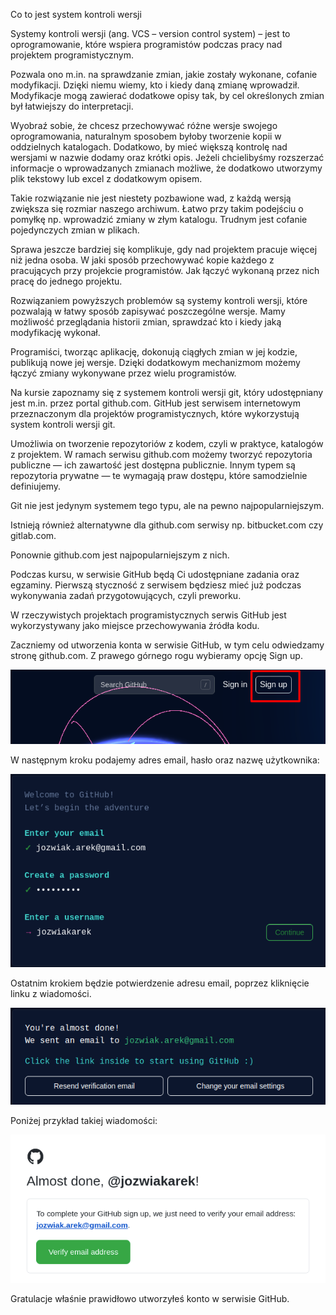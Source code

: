 Co to jest system kontroli wersji

Systemy kontroli wersji (ang. VCS – version control system) – jest to oprogramowanie, 
które wspiera programistów podczas pracy nad projektem programistycznym.

Pozwala ono m.in. na sprawdzanie zmian, jakie zostały wykonane, cofanie modyfikacji.
Dzięki niemu wiemy, kto i kiedy daną zmianę wprowadził. 
Modyfikacje mogą zawierać dodatkowe opisy tak, by cel określonych zmian był łatwiejszy do interpretacji.

Wyobraź sobie, że chcesz przechowywać różne wersje swojego oprogramowania, 
naturalnym sposobem byłoby tworzenie kopii w oddzielnych katalogach. 
Dodatkowo, by mieć większą kontrolę nad wersjami w nazwie dodamy oraz krótki opis. 
Jeżeli chcielibyśmy rozszerzać informacje o wprowadzanych zmianach możliwe,
 że dodatkowo utworzymy plik tekstowy lub excel z dodatkowym opisem.

Takie rozwiązanie nie jest niestety pozbawione wad, z każdą wersją zwiększa się rozmiar 
naszego archiwum. Łatwo przy takim podejściu o pomyłkę np. wprowadzić zmiany w złym katalogu. 
Trudnym jest cofanie pojedynczych zmian w plikach. 

Sprawa jeszcze bardziej się komplikuje, gdy nad projektem pracuje więcej niż jedna osoba.
W jaki sposób przechowywać kopie każdego z pracujących przy projekcie programistów.
Jak łączyć wykonaną przez nich pracę do jednego projektu.

Rozwiązaniem powyższych problemów są systemy kontroli wersji, 
które pozwalają w łatwy sposób zapisywać poszczególne wersje. 
Mamy możliwość przeglądania historii zmian, sprawdzać kto i kiedy jaką modyfikację wykonał.

Programiści, tworząc aplikację, dokonują ciągłych zmian w jej kodzie, publikują nowe jej wersje.
Dzięki dodatkowym mechanizmom możemy łączyć zmiany wykonywane przez wielu programistów.

Na kursie zapoznamy się z systemem kontroli wersji git, który udostępniany jest m.in. przez portal github.com.
GitHub jest serwisem internetowym przeznaczonym dla projektów programistycznych, które wykorzystują system kontroli wersji git.

Umożliwia on tworzenie repozytoriów z kodem, czyli w praktyce, katalogów z projektem.
W ramach serwisu github.com możemy tworzyć repozytoria publiczne — ich zawartość jest dostępna publicznie.
Innym typem są repozytoria prywatne — te wymagają praw dostępu, które samodzielnie definiujemy.

Git nie jest jedynym systemem tego typu, ale na pewno najpopularniejszym. 

Istnieją również alternatywne dla github.com serwisy np. bitbucket.com czy gitlab.com.
 
Ponownie github.com jest najpopularniejszym z nich.

Podczas kursu, w serwisie GitHub będą Ci udostępniane zadania oraz egzaminy. 
Pierwszą styczność z serwisem będziesz mieć już podczas wykonywania zadań przygotowujących, czyli preworku.

W rzeczywistych projektach programistycznych serwis GitHub jest wykorzystywany jako miejsce przechowywania źródła kodu.

Zaczniemy od utworzenia konta w serwisie GitHub, w tym celu odwiedzamy stronę github.com.
Z prawego górnego rogu wybieramy opcję Sign up. 

![image info](images/account1.png)

W następnym kroku podajemy adres email, hasło oraz nazwę użytkownika:

![image info](images/account4.png)

Ostatnim krokiem będzie potwierdzenie adresu email, poprzez kliknięcie linku z wiadomości.

![image info](images/account-verify.png)

Poniżej przykład takiej wiadomości:

![image info](images/email-verify.png)

Gratulacje właśnie prawidłowo utworzyłeś konto w serwisie GitHub.
